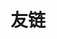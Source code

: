 ---
title: "友链"
links:
  - title: 粥粥的简历编辑器
    description: 一个简历编辑器
    website: https://resume.zhoujump.club/
    image: https://resume.zhoujump.club/favicon.svg

  - title: 粥粥的卡小铺
    description: 超多流量，超级便宜！
    website: https://card.zhoujump.club/
    image: https://card.zhoujump.club/img/personal/avatar.jpg

  - title: 粥粥的主页
    description: 我的主页
    website: https://zhoujump.club/

  - title: 时光探索者
    description: 一个专注于技术创新的探索者，时光之外，随心而动！
    website: https://www.wbtime.com/
    image: https://static.wbtime.com/wt/www/ico/logo1.png

  - title: 终极导航
    description: 实用的资源网址导航收藏夹
    website: https://www.zjnav.com/
    image: https://www.zjnav.com/wp-content/uploads/2022/08/1660466052-ico.png
menu:
    main: 
        weight: 4
        params:
            icon: link
---